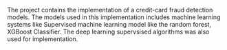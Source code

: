 The project contains the implementation of a credit-card fraud detection models. The models used in this implementation includes machine learning systems like Supervised machine learning model like the random forest, XGBoost Classifier. The deep learning supervsised algorithms was also used for implementation. 
